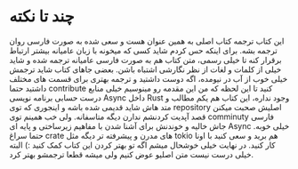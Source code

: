 # چند تا نکته

این کتاب ترجمه کتاب اصلی به همین عنوان هست و سعی شده به صورت فارسی روان ترجمه بشه.
برای اینکه حس کردم شاید کسی که میخونه با زبان عامیانه بیشتر ارتباط برقرار کنه تا خیلی رسمی، متن کتاب هم به صورت فارسی عامیانه ترجمه شده
و شاید خیلی از کلمات و لغات از نظر نگارشی اشتباه باشن. بعضی جاهای کتاب شاید ترجمش
خیلی خوب از آب در نیومده، اگه دوست داشتید و ترجمه بهتری برای قسمت های مختلف داشتید حتما contribute کنید
تا این لحظه که من این مقدمه رو مینوسیم خیلی منابع درست حسابی برنامه نویسی Async داخل Rust وجود نداره، این کتاب هم
یکم مطالب و متد هاش شاید قدیمی شده باشه و اینجوری که توی repository اصلیش صحبت میکنن قصد آپدیت کردنشم ندارن دیگه متاسفانه.
ولی خب همینم توی comminuty فارسی جاش خالیه و خوندنش برای آشنا شدن با مفاهیم زیرساختی و پایه ای Async خیلی خوبه.
حتما سراغ crate های مدرن و پیشرفته تر دیگه مثل tokio هم برید و سعی کنید با اونا کار کنید.
در نهایت خیلی خوشحال میشم اگه تو بهتر کردن این کتاب کمک کنید :) البته خیلی درست نیست متن اصلیو عوض کنیم ولی میشه قطعا ترجمشو بهتر کرد.
